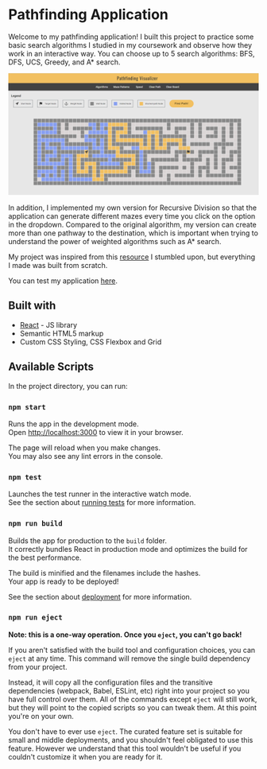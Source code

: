 # Pathfinding Application

Welcome to my pathfinding application! I built this project to practice some basic search algorithms I studied in my coursework and observe how they work in an interactive way. You can choose up to 5 search algorithms: BFS, DFS, UCS, Greedy, and A* search.

![Preview of the Pathfinding Application](./src/images/pathfinding-app.png)

In addition, I implemented my own version for Recursive Division so that the application can generate different mazes every time you click on the option in the dropdown. Compared to the original algorithm, my version can create more than one pathway to the destination, which is important when trying to understand the power of weighted algorithms such as A* search.

My project was inspired from this [resource](https://github.com/clementmihailescu/Pathfinding-Visualizer) I stumbled upon, but everything I made was built from scratch.

You can test my application [here](https://path-visualizer-tngo.netlify.app).

## Built with

- [React](https://reactjs.org/) - JS library
- Semantic HTML5 markup
- Custom CSS Styling, CSS Flexbox and Grid

## Available Scripts

In the project directory, you can run:

### `npm start`

Runs the app in the development mode.\
Open [http://localhost:3000](http://localhost:3000) to view it in your browser.

The page will reload when you make changes.\
You may also see any lint errors in the console.

### `npm test`

Launches the test runner in the interactive watch mode.\
See the section about [running tests](https://facebook.github.io/create-react-app/docs/running-tests) for more information.

### `npm run build`

Builds the app for production to the `build` folder.\
It correctly bundles React in production mode and optimizes the build for the best performance.

The build is minified and the filenames include the hashes.\
Your app is ready to be deployed!

See the section about [deployment](https://facebook.github.io/create-react-app/docs/deployment) for more information.

### `npm run eject`

**Note: this is a one-way operation. Once you `eject`, you can't go back!**

If you aren't satisfied with the build tool and configuration choices, you can `eject` at any time. This command will remove the single build dependency from your project.

Instead, it will copy all the configuration files and the transitive dependencies (webpack, Babel, ESLint, etc) right into your project so you have full control over them. All of the commands except `eject` will still work, but they will point to the copied scripts so you can tweak them. At this point you're on your own.

You don't have to ever use `eject`. The curated feature set is suitable for small and middle deployments, and you shouldn't feel obligated to use this feature. However we understand that this tool wouldn't be useful if you couldn't customize it when you are ready for it.
